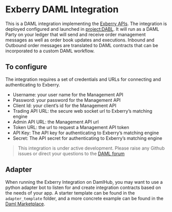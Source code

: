 # Exberry DAML Integration

This is a DAML integration implementing the [Exberry APIs](https://docs.exberry.io/). The integration is deployed configured and launched in [project:DABL](https://www.projectdabl.com). It will run as a DAML Party on your ledger that will send and receive order management messages as well as order book updates and executions. Inbound and Outbound order messages are translated to DAML contracts that can be incorporated to a custom DAML workflow.

## To configure

The integration requires a set of credentials and URLs for connecting and authenticating to Exberry.


- Username: your user name for the Management API
- Password: your password for the Management API
- Client Id: your client’s id for the Management API
- Trading API URL: the secure web socket url to Exberry’s matching engine
- Admin API URL: the Management API url
- Token URL: the url to request a Management API token
- API Key: The API key for authenticating to Exberry’s matching engine
- Secret: The API secret for authenticating to Exberry’s matching engine

> This integration is under active development. Please raise any Github issues or direct your questions to the [DAML forum](https://discuss.daml.com/)


## Adapter

When running the Exberry Integration on DamlHub, you may want to use a python adapter bot to listen
for and create integration contracts based on the needs of your app. A starter template can be found in
the `adapter_template` folder, and a more concrete example can be found in the [Daml Marketplace](https://github.com/digital-asset/da-marketplace/tree/v0.1.17/exberry_adapter).
